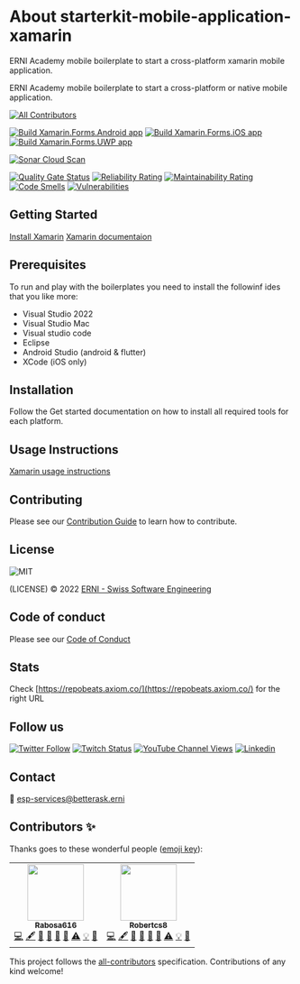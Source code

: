 # About starterkit-mobile-application-xamarin

ERNI Academy mobile boilerplate to start a cross-platform xamarin mobile application.

<!-- ALL-CONTRIBUTORS-BADGE:START - Do not remove or modify this section -->
<!-- ALL-CONTRIBUTORS-BADGE:END -->

ERNI Academy mobile boilerplate to start a cross-platform or native mobile application.
<!-- ALL-CONTRIBUTORS-BADGE:START - Do not remove or modify this section -->
[![All Contributors](https://img.shields.io/badge/all_contributors-2-orange.svg?style=flat-square)](#contributors)
<!-- ALL-CONTRIBUTORS-BADGE:END -->

[![Build Xamarin.Forms.Android app](https://github.com/ERNI-Academy/starterkit-mobile-application-xamarin/actions/workflows/CI-Xamarin.Forms.Android.yml/badge.svg?branch=main)](https://github.com/ERNI-Academy/starterkit-mobile-application-xamarin/actions/workflows/CI-Xamarin.Forms.Android.yml)
[![Build Xamarin.Forms.iOS app](https://github.com/ERNI-Academy/starterkit-mobile-application-xamarin/actions/workflows/CI-Xamarin.Forms.iOS.yml/badge.svg?branch=main)](https://github.com/ERNI-Academy/starterkit-mobile-application-xamarin/actions/workflows/CI-Xamarin.Forms.iOS.yml)
[![Build Xamarin.Forms.UWP app](https://github.com/ERNI-Academy/starterkit-mobile-application-xamarin/actions/workflows/CI-Xamarin.Forms.UWP.yml/badge.svg?branch=main)](https://github.com/ERNI-Academy/starterkit-mobile-application-xamarin/actions/workflows/CI-Xamarin.Forms.UWP.yml)

[![Sonar Cloud Scan](https://github.com/ERNI-Academy/starterkit-mobile-application-xamarin/actions/workflows/CI-SonaCloud-Scan.yml/badge.svg)](https://github.com/ERNI-Academy/starterkit-mobile-application-xamarin/actions/workflows/CI-SonaCloud-Scan.yml)

[![Quality Gate Status](https://sonarcloud.io/api/project_badges/measure?project=ERNI-Academy_starterkit-mobile-application-xamarin&metric=alert_status)](https://sonarcloud.io/summary/new_code?id=ERNI-Academy_starterkit-mobile-application-xamarin)
[![Reliability Rating](https://sonarcloud.io/api/project_badges/measure?project=ERNI-Academy_starterkit-mobile-application-xamarin&metric=reliability_rating)](https://sonarcloud.io/summary/new_code?id=ERNI-Academy_starterkit-mobile-application-xamarin)
[![Maintainability Rating](https://sonarcloud.io/api/project_badges/measure?project=ERNI-Academy_starterkit-mobile-application-xamarin&metric=sqale_rating)](https://sonarcloud.io/summary/new_code?id=ERNI-Academy_starterkit-mobile-application-xamarin)
[![Code Smells](https://sonarcloud.io/api/project_badges/measure?project=ERNI-Academy_starterkit-mobile-application-xamarin&metric=code_smells)](https://sonarcloud.io/summary/new_code?id=ERNI-Academy_starterkit-mobile-application-xamarin)
[![Vulnerabilities](https://sonarcloud.io/api/project_badges/measure?project=ERNI-Academy_starterkit-mobile-application-xamarin&metric=vulnerabilities)](https://sonarcloud.io/summary/new_code?id=ERNI-Academy_starterkit-mobile-application-xamarin)

## Getting Started

[Install Xamarin](https://docs.microsoft.com/en-us/xamarin/get-started/installation/?pivots=windows)
[Xamarin documentaion](https://docs.microsoft.com/en-us/xamarin/xamarin-forms/)

## Prerequisites

To run and play with the boilerplates you need to install the followinf ides that you like more:

* Visual Studio 2022
* Visual Studio Mac
* Visual studio code
* Eclipse
* Android Studio (android & flutter)
* XCode (iOS only)

## Installation

Follow the Get started documentation on how to install all required tools for each platform.

## Usage Instructions

[Xamarin usage instructions](./docs/README.md)

## Contributing

Please see our [Contribution Guide](CONTRIBUTING.md) to learn how to contribute.

## License

![MIT](https://img.shields.io/badge/License-MIT-blue.svg)

(LICENSE) © 2022 [ERNI - Swiss Software Engineering](https://www.betterask.erni)

## Code of conduct

Please see our [Code of Conduct](CODE_OF_CONDUCT.md)

## Stats

Check [https://repobeats.axiom.co/](https://repobeats.axiom.co/) for the right URL

## Follow us

[![Twitter Follow](https://img.shields.io/twitter/follow/ERNI?style=social)](https://www.twitter.com/ERNI)
[![Twitch Status](https://img.shields.io/twitch/status/erni_academy?label=Twitch%20Erni%20Academy&style=social)](https://www.twitch.tv/erni_academy)
[![YouTube Channel Views](https://img.shields.io/youtube/channel/views/UCkdDcxjml85-Ydn7Dc577WQ?label=Youtube%20Erni%20Academy&style=social)](https://www.youtube.com/channel/UCkdDcxjml85-Ydn7Dc577WQ)
[![Linkedin](https://img.shields.io/badge/linkedin-35k-green?style=social&logo=Linkedin)](https://www.linkedin.com/company/erni)

## Contact

📧 [esp-services@betterask.erni](mailto:esp-services@betterask.erni)

## Contributors ✨

Thanks goes to these wonderful people ([emoji key](https://allcontributors.org/docs/en/emoji-key)):

<!-- ALL-CONTRIBUTORS-LIST:START - Do not remove or modify this section -->
<!-- prettier-ignore-start -->
<!-- markdownlint-disable -->
<table>
  <tr>
    <td align="center"><a href="https://github.com/Rabosa616"><img src="https://avatars.githubusercontent.com/u/12774781?v=4?s=100" width="100px;" alt=""/><br /><sub><b>Rabosa616</b></sub></a><br /><a href="https://github.com/ERNI-Academy/starterkit-mobile-application/commits?author=Rabosa616" title="Code">💻</a> <a href="#content-Rabosa616" title="Content">🖋</a> <a href="https://github.com/ERNI-Academy/starterkit-mobile-application/commits?author=Rabosa616" title="Documentation">📖</a> <a href="#design-Rabosa616" title="Design">🎨</a> <a href="#ideas-Rabosa616" title="Ideas, Planning, & Feedback">🤔</a> <a href="#maintenance-Rabosa616" title="Maintenance">🚧</a> <a href="https://github.com/ERNI-Academy/starterkit-mobile-application/commits?author=Rabosa616" title="Tests">⚠️</a> <a href="#example-Rabosa616" title="Examples">💡</a> <a href="https://github.com/ERNI-Academy/starterkit-mobile-application/pulls?q=is%3Apr+reviewed-by%3ARabosa616" title="Reviewed Pull Requests">👀</a></td>
    <td align="center"><a href="https://github.com/Robertcs8"><img src="https://avatars.githubusercontent.com/u/100421143?v=4?s=100" width="100px;" alt=""/><br /><sub><b>Robertcs8</b></sub></a><br /><a href="https://github.com/ERNI-Academy/starterkit-mobile-application/commits?author=Robertcs8" title="Code">💻</a> <a href="#content-Robertcs8" title="Content">🖋</a> <a href="https://github.com/ERNI-Academy/starterkit-mobile-application/commits?author=Robertcs8" title="Documentation">📖</a> <a href="#design-Robertcs8" title="Design">🎨</a> <a href="#ideas-Robertcs8" title="Ideas, Planning, & Feedback">🤔</a> <a href="#maintenance-Robertcs8" title="Maintenance">🚧</a> <a href="https://github.com/ERNI-Academy/starterkit-mobile-application/commits?author=Robertcs8" title="Tests">⚠️</a> <a href="#example-Robertcs8" title="Examples">💡</a> <a href="https://github.com/ERNI-Academy/starterkit-mobile-application/pulls?q=is%3Apr+reviewed-by%3ARobertcs8" title="Reviewed Pull Requests">👀</a></td>
  </tr>
</table>

<!-- markdownlint-restore -->
<!-- prettier-ignore-end -->

<!-- ALL-CONTRIBUTORS-LIST:END -->
This project follows the [all-contributors](https://github.com/all-contributors/all-contributors) specification. Contributions of any kind welcome!
